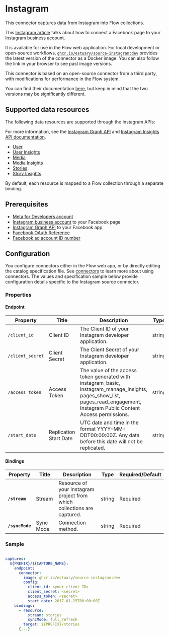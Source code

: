 
# Instagram

This connector captures data from Instagram into Flow collections.

This [Instagram article](https://help.instagram.com/570895513091465) talks about how to connect a Facebook page to your Instagram business account.

It is available for use in the Flow web application. For local development or open-source workflows, [`ghcr.io/estuary/source-instagram:dev`](https://ghcr.io/estuary/source-instagram:dev) provides the latest version of the connector as a Docker image. You can also follow the link in your browser to see past image versions.

This connector is based on an open-source connector from a third party, with modifications for performance in the Flow system.

You can find their documentation [here](https://docs.airbyte.com/integrations/sources/instagram/),
but keep in mind that the two versions may be significantly different.

## Supported data resources

The following data resources are supported through the Instagram APIs:

For more information, see the [Instagram Graph API](https://developers.facebook.com/docs/instagram-api/) and [Instagram Insights API documentation](https://developers.facebook.com/docs/instagram-api/guides/insights/).

* [User](https://developers.facebook.com/docs/instagram-api/reference/ig-user)
* [User Insights](https://developers.facebook.com/docs/instagram-api/reference/ig-user/insights)
* [Media](https://developers.facebook.com/docs/instagram-api/reference/ig-user/media)
* [Media Insights](https://developers.facebook.com/docs/instagram-api/reference/ig-media/insights)
* [Stories](https://developers.facebook.com/docs/instagram-api/reference/ig-user/stories/)
* [Story Insights](https://developers.facebook.com/docs/instagram-api/reference/ig-media/insights)

By default, each resource is mapped to a Flow collection through a separate binding.

## Prerequisites

* [Meta for Developers account](https://developers.facebook.com)
* [Instagram business account](https://www.facebook.com/business/help/898752960195806) to your Facebook page
* [Instagram Graph API](https://developers.facebook.com/docs/instagram-api/) to your Facebook app
* [Facebook OAuth Reference](https://developers.facebook.com/docs/instagram-basic-display-api/reference)
* [Facebook ad account ID number](https://www.facebook.com/business/help/1492627900875762)

## Configuration

You configure connectors either in the Flow web app, or by directly editing the catalog specification file.
See [connectors](../../../concepts/connectors.md#using-connectors) to learn more about using connectors. The values and specification sample below provide configuration details specific to the Instagram source connector.

### Properties

#### Endpoint

| Property | Title | Description | Type | Required/Default |
|---|---|---|---|---|
| `/client_id` | Client ID | The Client ID of your Instagram developer application. | string | Required |
| `/client_secret` | Client Secret | The Client Secret of your Instagram developer application. | string | Required |
| `/access_token` | Access Token | The value of the access token generated with instagram_basic, instagram_manage_insights, pages_show_list, pages_read_engagement, Instagram Public Content Access permissions. | string | Required |
| `/start_date` | Replication Start Date | UTC date and time in the format YYYY-MM-DDT00:00:00Z. Any data before this date will not be replicated. | string | Required |

#### Bindings

| Property | Title | Description | Type | Required/Default |
|---|---|---|---|---|
| **`/stream`** | Stream | Resource of your Instagram project from which collections are captured. | string | Required |
| **`/syncMode`** | Sync Mode | Connection method. | string | Required |

### Sample

```yaml

captures:
  ${PREFIX}/${CAPTURE_NAME}:
    endpoint:
      connector:
        image: ghcr.io/estuary/source-instagram:dev
        config:
          client_id: <your client ID>
          client_secret: <secret>
          access_token: <secret>
          start_date: 2017-01-25T00:00:00Z
    bindings:
      - resource:
          stream: stories
          syncMode: full_refresh
        target: ${PREFIX}/stories
      {...}
```
